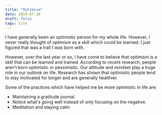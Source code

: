 ```yaml
---
title: "Optimism"
date: 2019-07-28
draft: false
tags: life
---
```


I have generally been an optimistic person for my whole life. However, I never really thought of optimism as a skill which could be learned. I just figured that was a trait I was born with.

However, over the last year or so, I have come to believe that optimism is a skill that can be learned and trained. According to recent research, people aren't born optimistic or pessimistic. Our attitude and mindset play a huge role in our outlook on life. Research has shown that optimistic people tend to stay motivated for longer and are generally healthier.

Some of the practices which have helped me be more optimistic in life are:

- Maintaining a gratitude journal.
- Notice what's going well instead of only focusing on the negative.
- Meditation and staying calm
